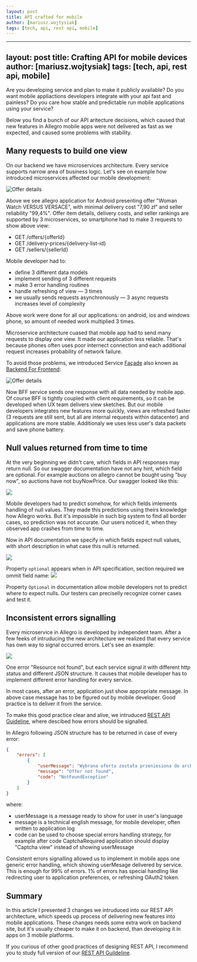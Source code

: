 ```yaml
---
layout: post
title: API crafted for mobile
author: [mariusz.wojtysiak]
tags: [tech, api, rest api, mobile]
---
```


---
layout: post
title: Crafting API for mobile devices
author: [mariusz.wojtysiak]
tags: [tech, api, rest api, mobile]
---

Are you developing service and plan to make it publicly available? Do you want mobile appliactions developers integrate with your api fast and painless? Do you care how stable and predictable run mobile applications using your service?

Below you find a bunch of our API aritecture decisions, which caused that new features in Allegro mobile apps were not delivered as fast as we expected, and caused some problems with stability.

## Many requests to build one view
On our backend we have microservices architecture. Every service supports narrow area of business logic. Let's see on example how introduced microservices affected our mobile development:

![Offer details](/img/articles/api-crafted-for-mobile/offer-watch.png)

Above we see allegro application for Android presenting offer "Woman Watch VERSUS VERSACE", with minimal delivery cost "7,90 zł" and seller reliability "99,4%". Offer item details, delivery costs, and seller rankings are supported by 3 microservices, so smartphone had to make 3 requests to show above view:

- GET /offers/{offerId}
- GET /delivery-prices/{delivery-list-id}
- GET /sellers/{sellerId}

Mobile developer had to:

- define 3 different data models
- implement sending of 3 different requests
- make 3 error handling routines
- handle refreshing of view — 3 times
- we usually sends requests asynchronously — 3 async requests increases level of complexity

Above work were done for all our applications: on android, ios and windows phone, so amount of needed work multiplied 3 times.

Microservice architecture cuased that mobile app had to send many requests to display one view. It made our application less reliable. That's because phones often uses poor internect connection and each additional request increases probability of network failure.

To avoid those problems, we introduced Service [Façade](https://en.wikipedia.org/wiki/Facade_pattern) also known as [Backend For Frontend](http://samnewman.io/patterns/architectural/bff/):

![Offer details](/img/articles/api-crafted-for-mobile/BFF.png)

Now BFF service sends one response with all data needed by mobile app. Of course BFF is tightly coupled with client requirements, so it can be developed when UX team delivers view sketches.
But our mobile developers integrates new features more quickly, views are refreshed faster (3 requests are still sent, but all are internal requests within datacenter) and applications are more stable.
Additionaly we uses less user's data packets and save phone battery.

## Null values returned from time to time
At the very beginning we didn't care, which fields in API responses may return null. So our swagger documentation have not any hint, which field are optional. For example auctions on allegro cannot be bought using "buy now", so auctions have not buyNowPrice. Our swagger looked like this:

![](/img/articles/api-crafted-for-mobile/offer-no-optional.png)

Mobile developers had to predict somehow, for which fields imlements handling of null values. They made this predictions using theirs knowledge how Allegro works. But it's impossible in such big system to find all border cases, so prediction was not accurate. Our users noticed it, when they observed app crashes from time to time.

Now in API documentation we specify in which fields expect null values, with short description in what case this null is returned.

![](/img/articles/api-crafted-for-mobile/offer-optional.png)

Property `optional` appears when in API specification, section required we ommit field name:
![](/img/articles/api-crafted-for-mobile/swagger-required.png)

Property `Optional` in documentation allow mobile developers not to predict where to expect nulls. Our testers can preciselly recognize corner cases and test it.

## Inconsistent errors signalling
Every microservice in Allegro is developed by independent team. After a few feeks of intruducing the new architecture we realized that every service has own way to signal occurred errors. Let's see an example:

![](/img/articles/api-crafted-for-mobile/inconsistent-errors-handling.png)

One error "Resource not found", but each service signal it with different http status and different JSON structure. It causes that mobile developer has to implement different error handling for every service.

In most cases, after an error, application just show appropriate message. In above case message has to be figured out by mobile developer. Good practice is to deliver it from the service.

To make this good practice clear and alive, we intruduced [REST API Guideline](http://allegro-restapi-guideline.readthedocs.io/en/latest/Error/), where descibed how errors should be signalled.

In Allegro following JSON structure has to be returned in case of every error:

```JSON
{
    "errors": [
        {
            "userMessage": "Wybrana oferta została przeniesiona do archiwum",
            "message": "Offer not found",
            "code": "NotFoundException"
        }
    ]
}
```

where:

- userMessage is a message ready to show for user in user's language
- message is a technical english message, for mobile developer, often written to application log
- code can be used to choose special errors handling strategy, for example after code CaptchaRequired application should display "Captcha view" instead of showing userMessage

Consistent errors signalling allowed us to implement in mobile apps one generic error handling, which showing userMesage delivered by service. This is  enough for 99% of errors. 1% of errors has special handling like redirecting user to application preferences, or refreshing OAuth2 token.

## Summary
In this article I presented 3 changes we intruduced into our REST API architecture, which speeds up process of delivering new features into mobile applications. These changes needs some extra work on backend site, but it's usually cheaper to make it on backend, than developing it in apps on 3 mobile platforms.

If you curious of other good practices of designing REST API, I recommend you to study full version of our [REST API Guildeline](http://allegro-restapi-guideline.readthedocs.io/en/latest/).
